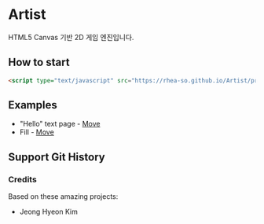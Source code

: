 # Artist

HTML5 Canvas 기반 2D 게임 엔진입니다.

## How to start

```html
<script type="text/javascript" src="https://rhea-so.github.io/Artist/product/artist.js"></script>
```

## Examples

- "Hello" text page - [Move](https://rhea-so.github.io/Artist/product/hello)
- Fill - [Move](https://rhea-so.github.io/Artist/product/fillGame)

## Support Git History

### Credits

Based on these amazing projects:

- Jeong Hyeon Kim

